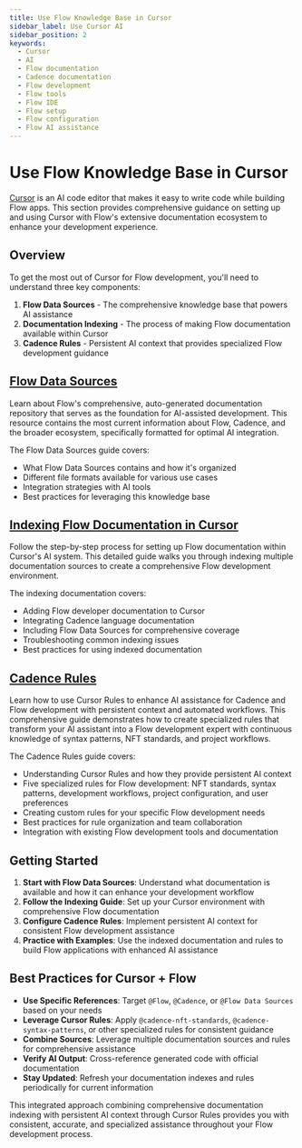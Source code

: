 ```yaml
---
title: Use Flow Knowledge Base in Cursor
sidebar_label: Use Cursor AI
sidebar_position: 2
keywords:
  - Cursor
  - AI
  - Flow documentation
  - Cadence documentation
  - Flow development
  - Flow tools
  - Flow IDE
  - Flow setup
  - Flow configuration
  - Flow AI assistance
---
```


# Use Flow Knowledge Base in Cursor

[Cursor] is an AI code editor that makes it easy to write code while building Flow apps. This section provides comprehensive guidance on setting up and using Cursor with Flow's extensive documentation ecosystem to enhance your development experience.

## Overview

To get the most out of Cursor for Flow development, you'll need to understand three key components:

1. **Flow Data Sources** - The comprehensive knowledge base that powers AI assistance
2. **Documentation Indexing** - The process of making Flow documentation available within Cursor
3. **Cadence Rules** - Persistent AI context that provides specialized Flow development guidance

## [Flow Data Sources]

Learn about Flow's comprehensive, auto-generated documentation repository that serves as the foundation for AI-assisted development. This resource contains the most current information about Flow, Cadence, and the broader ecosystem, specifically formatted for optimal AI integration.

The Flow Data Sources guide covers:
- What Flow Data Sources contains and how it's organized
- Different file formats available for various use cases
- Integration strategies with AI tools
- Best practices for leveraging this knowledge base

## [Indexing Flow Documentation in Cursor]

Follow the step-by-step process for setting up Flow documentation within Cursor's AI system. This detailed guide walks you through indexing multiple documentation sources to create a comprehensive Flow development environment.

The indexing documentation covers:
- Adding Flow developer documentation to Cursor
- Integrating Cadence language documentation  
- Including Flow Data Sources for comprehensive coverage
- Troubleshooting common indexing issues
- Best practices for using indexed documentation

## [Cadence Rules]

Learn how to use Cursor Rules to enhance AI assistance for Cadence and Flow development with persistent context and automated workflows. This comprehensive guide demonstrates how to create specialized rules that transform your AI assistant into a Flow development expert with continuous knowledge of syntax patterns, NFT standards, and project workflows.

The Cadence Rules guide covers:
- Understanding Cursor Rules and how they provide persistent AI context
- Five specialized rules for Flow development: NFT standards, syntax patterns, development workflows, project configuration, and user preferences  
- Creating custom rules for your specific Flow development needs
- Best practices for rule organization and team collaboration
- Integration with existing Flow development tools and documentation

## Getting Started

1. **Start with Flow Data Sources**: Understand what documentation is available and how it can enhance your development workflow
2. **Follow the Indexing Guide**: Set up your Cursor environment with comprehensive Flow documentation
3. **Configure Cadence Rules**: Implement persistent AI context for consistent Flow development assistance
4. **Practice with Examples**: Use the indexed documentation and rules to build Flow applications with enhanced AI assistance

## Best Practices for Cursor + Flow

- **Use Specific References**: Target `@Flow`, `@Cadence`, or `@Flow Data Sources` based on your needs
- **Leverage Cursor Rules**: Apply `@cadence-nft-standards`, `@cadence-syntax-patterns`, or other specialized rules for consistent guidance
- **Combine Sources**: Leverage multiple documentation sources and rules for comprehensive assistance
- **Verify AI Output**: Cross-reference generated code with official documentation
- **Stay Updated**: Refresh your documentation indexes and rules periodically for current information

This integrated approach combining comprehensive documentation indexing with persistent AI context through Cursor Rules provides you with consistent, accurate, and specialized assistance throughout your Flow development process.

<!-- Reference-style links, will not render on page. -->

[Cursor]: https://www.cursor.com/
[Flow Data Sources]: ./flow-data-sources.md
[Indexing Flow Documentation in Cursor]: ./indexing-docs.md
[Cadence Rules]: ./cadence-rules.md
